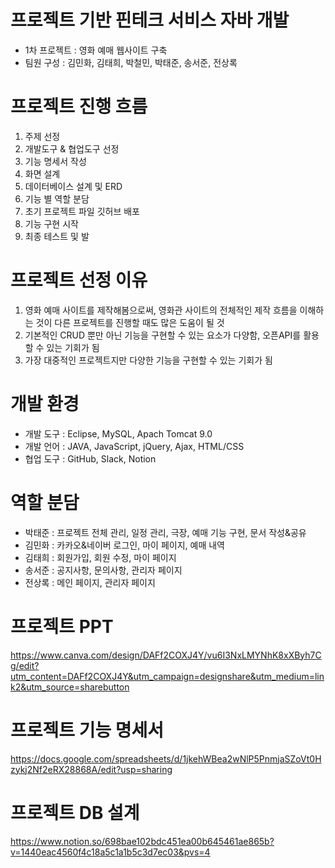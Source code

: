  # 프로젝트 기반 핀테크 서비스 자바 개발
 - 1차 프로젝트 : 영화 예매 웹사이트 구축
 - 팀원 구성 : 김민화, 김태희, 박철민, 박태준, 송서준, 전상록
 
 
 # 프로젝트 진행 흐름
 1. 주제 선정
 2. 개발도구 & 협업도구 선정
 3. 기능 명세서 작성
 4. 화면 설계
 5. 데이터베이스 설계 및 ERD
 6. 기능 별 역할 분담
 7. 초기 프로젝트 파일 깃허브 배포
 8. 기능 구현 시작
 9. 최종 테스트 및 발
 
 # 프로젝트 선정 이유
 1. 영화 예매 사이트를 제작해봄으로써, 영화관 사이트의 전체적인 제작 흐름을 이해하는 것이 다른 프로젝트를 진행할 때도 많은 도움이 될 것
 2. 기본적인 CRUD 뿐만 아닌 기능을 구현할 수 있는 요소가 다양함, 오픈API를 활용할 수 있는 기회가 됨
 3. 가장 대중적인 프로젝트지만 다양한 기능을 구현할 수 있는 기회가 됨
 
 # 개발 환경
 - 개발 도구 : Eclipse, MySQL, Apach Tomcat 9.0
 - 개발 언어 : JAVA, JavaScript, jQuery, Ajax, HTML/CSS
 - 협업 도구 : GitHub, Slack, Notion

 # 역할 분담
 - 박태준 : 프로젝트 전체 관리, 일정 관리, 극장, 예매 기능 구현, 문서 작성&공유
 - 김민화 : 카카오&네이버 로그인, 마이 페이지, 예매 내역
 - 김태희 : 회원가입, 회원 수정, 마이 페이지
 - 송서준 : 공지사항, 문의사항, 관리자 페이지
 - 전상록 : 메인 페이지, 관리자 페이지

 # 프로젝트 PPT
https://www.canva.com/design/DAFf2COXJ4Y/vu6I3NxLMYNhK8xXByh7Cg/edit?utm_content=DAFf2COXJ4Y&utm_campaign=designshare&utm_medium=link2&utm_source=sharebutton

 # 프로젝트 기능 명세서
 https://docs.google.com/spreadsheets/d/1jkehWBea2wNlP5PnmjaSZoVt0Hzykj2Nf2eRX28868A/edit?usp=sharing
 
 # 프로젝트 DB 설계
 https://www.notion.so/698bae102bdc451ea00b645461ae865b?v=1440eac4560f4c18a5c1a1b5c3d7ec03&pvs=4
